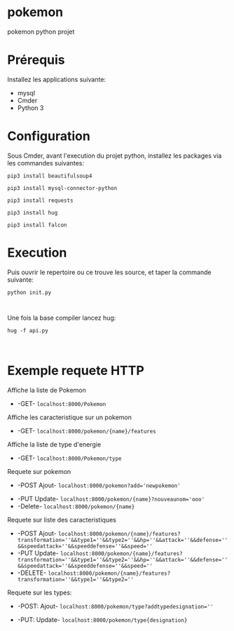 # pokemon
pokemon python projet

# Prérequis
Installez les applications suivante:
<ul>
  <li>mysql</li>
  <li>Cmder</li>
  <li>Python 3</li>
</ul>

# Configuration
Sous Cmder, avant l'execution du projet python, installez les packages via les commandes suivantes:

  <p><code>pip3 install beautifulsoup4</code></p>
  <p><code>pip3 install mysql-connector-python</code></p>
  <p><code>pip3 install requests</code></p>
  <p><code>pip3 install hug</code></p>
  <p><code>pip3 install falcon</code></p>


# Execution
Puis ouvrir le repertoire ou ce trouve les source, et taper la commande suivante:
  <code>
    <p>python init.py</p>
  </code>

Une fois la base compiler lancez hug:
  <code>
    <p>hug -f api.py</p>
  </code>
  
# Exemple requete HTTP
<p>
 Affiche la liste de Pokemon
<ul>
  <li>
    -GET- <code>localhost:8000/Pokemon</code>
    </li>
</ul>
</P><P>
Affiche les caracteristique sur un pokemon
  <ul>
  <li>
-GET- <code>localhost:8000/pokemon/{name}/features</code>
    </li>
</ul>
</P><P>
Affiche la liste de type d'energie
  <ul>
  <li>
-GET- <code>localhost:8000/Pokemon/type</code>
        </li>
</ul>

</P><P>
Requete sur pokemon
    <ul>
  <li>

-POST Ajout-     <code>localhost:8000/pokemon?add='newpokemon'</code></li><li>
-PUT Update-     <code>localhost:8000/pokemon/{name}?nouveaunom='ooo'</code></li><li>
-Delete-         <code>localhost:8000/pokemon/{name}</code>
        </li>
</ul>

</P><P>
 Requete sur liste des caracteristiques
      <ul>
  <li>
-POST Ajout-    <code>localhost:8000/pokemon/{name}/features?transformation=''&&type1=''&&type2=''&&hp=''&&attack=''&&defense=''&&speedattack=''&&speeddefense=''&&speed=''</code></li><li>
-PUT Update-    <code>localhost:8000/pokemon/{name}/features?transformation=''&&type1=''&&type2=''&&hp=''&&attack=''&&defense=''&&speedattack=''&&speeddefense=''&&speed=''</code></li><li>
-DELETE-        <code>localhost:8000/pokemon/{name}/features?transformation=''&&type1=''&&type2=''</code>
          </li>
</ul>

</P><P>
Requete sur les types:
      <ul>
  <li>

-POST: Ajout-    <code>localhost:8000/pokemon/type?addtypedesignation=''</code> </li><li>
-PUT: Update-    <code>localhost:8000/pokemon/type{designation}</code>
          </li>
</ul>

</P>
